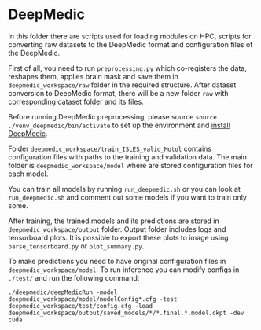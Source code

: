 # DeepMedic
In this folder there are scripts used for loading modules on HPC, scripts for converting raw datasets to the DeepMedic format and configuration files of the DeepMedic.

First of all, you need to run `preprocessing.py` which co-registers the data, reshapes them, applies brain mask and save them in `deepmedic_workspace/raw` folder in the required structure. After dataset conversion to DeepMedic format, there will be a new folder `raw` with corresponding dataset folder and its files.

Before running DeepMedic preprocessing, please source `source ./venv_deepmedic/bin/activate` to set up the environment and [install DeepMedic](https://github.com/deepmedic/deepmedic/blob/master/documentation/README.md#12-installation).

Folder `deepmedic_workspace/train_ISLES_valid_Motol` contains configuration files with paths to the training and validation data. The main folder is `deepmedic_workspace/model` where are stored configuration files for each model.

You can train all models by running `run_deepmedic.sh` or you can look at `run_deepmedic.sh` and comment out some models if you want to train only some.

After training, the trained models and its predictions are stored in `deepmedic_workspace/output` folder. Output folder includes logs and tensorboard plots. It is possible to export these plots to image using `parse_tensorboard.py` or `plot_summary.py`.

To make predictions you need to have original configuration files in `deepmedic_workspace/model`. To run inference you can modify configs in `./test/` and run the following command:
```
./deepmedic/deepMedicRun -model deepmedic_workspace/model/modelConfig*.cfg -test deepmedic_workspace/test/config.cfg -load deepmedic_workspace/output/saved_models/*/*.final.*.model.ckpt -dev cuda
```
